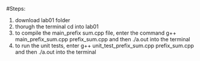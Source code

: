 #Steps:
1. download lab01 folder
2. thorugh the terminal cd into lab01
3. to compile the main_prefix sum.cpp file, enter the command g++ main_prefix_sum.cpp prefix_sum.cpp and then ./a.out into the terminal
4. to run the unit tests, enter g++ unit_test_prefix_sum.cpp prefix_sum.cpp and then ./a.out into the terminal